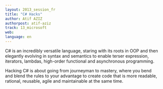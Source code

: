 ```yaml
---
layout: 2013_session_fr
title: "C# Hacks"
author: Atif AZIZ
authorpost: atif-aziz
track: 13_microsoft
web: 
language: en
---
```


C# is an incredibly versatile language, staring with its roots in OOP and then elegantly evolving in syntax and semantics to enable terser expression, iterators, lambdas, high-order functional and asynchronous programming.

Hacking C# is about going from journeyman to mastery, where you bend and blend the rules to your advantage to create code that is more readable, rational, reusable, agile and maintainable at the same time.